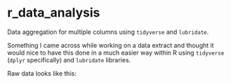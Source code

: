 # r_data_analysis
Data aggregation for multiple columns using `tidyverse` and `lubridate`.

Something I came across while working on a data extract and thought it would nice to have this done in a much easier way within R using `tidyverse` (`dplyr` specifically) and `lubridate` libraries.


Raw data looks like this:
